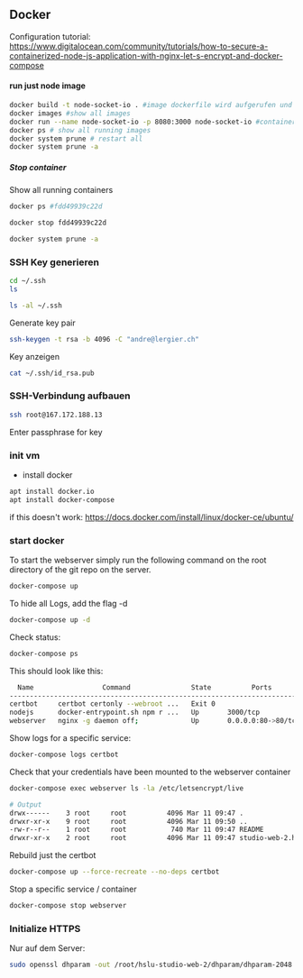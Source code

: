 ## Docker
Configuration tutorial: https://www.digitalocean.com/community/tutorials/how-to-secure-a-containerized-node-js-application-with-nginx-let-s-encrypt-and-docker-compose

#### run just node image
```zsh
docker build -t node-socket-io . #image dockerfile wird aufgerufen und image erhält namen node-socket-io
docker images #show all images
docker run --name node-socket-io -p 8080:3000 node-socket-io #container wird gestartet; gegen aussen auf port 8080, gegen innen auf port 3000
docker ps # show all running images
docker system prune # restart all
docker system prune -a
```

##### Stop container
Show all running containers
```zsh
docker ps #fdd49939c22d
```

```zsh
docker stop fdd49939c22d
```

```zsh
docker system prune -a
```

### SSH Key generieren
```zsh
cd ~/.ssh
ls
```
```zsh
ls -al ~/.ssh
```

Generate key pair
```zsh
ssh-keygen -t rsa -b 4096 -C "andre@lergier.ch"
```

Key anzeigen
```zsh
cat ~/.ssh/id_rsa.pub 
```

### SSH-Verbindung aufbauen
```zsh
ssh root@167.172.188.13
```
Enter passphrase for key

### init vm
- install docker
```zsh
apt install docker.io
apt install docker-compose
```
if this doesn't work: https://docs.docker.com/install/linux/docker-ce/ubuntu/

### start docker
To start the webserver simply run the following command on the root directory of the git repo on the server.
```zsh
docker-compose up
```

To hide all Logs, add the flag -d
```zsh
docker-compose up -d
```

Check status:
```zsh
docker-compose ps
```

This should look like this:
```zsh
  Name                 Command               State          Ports       
------------------------------------------------------------------------
certbot     certbot certonly --webroot ...   Exit 0                     
nodejs      docker-entrypoint.sh npm r ...   Up       3000/tcp          
webserver   nginx -g daemon off;             Up       0.0.0.0:80->80/tcp
```

Show logs for a specific service:
```zsh
docker-compose logs certbot
```

Check that your credentials have been mounted to the webserver container
```zsh
docker-compose exec webserver ls -la /etc/letsencrypt/live

# Output
drwx------    3 root     root          4096 Mar 11 09:47 .
drwxr-xr-x    9 root     root          4096 Mar 11 09:50 ..
-rw-r--r--    1 root     root           740 Mar 11 09:47 README
drwxr-xr-x    2 root     root          4096 Mar 11 09:47 studio-web-2.hslu.lergier.ch
```

Rebuild just the certbot
```zsh
docker-compose up --force-recreate --no-deps certbot
```

Stop a specific service / container
```zsh
docker-compose stop webserver
```

### Initialize HTTPS
Nur auf dem Server:
```zsh
sudo openssl dhparam -out /root/hslu-studio-web-2/dhparam/dhparam-2048.pem 2048
```